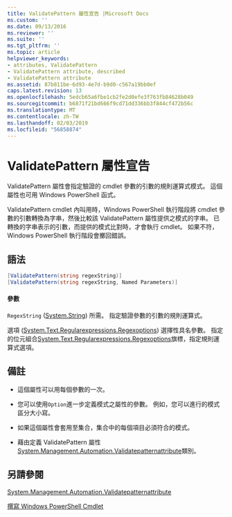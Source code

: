 ```yaml
---
title: ValidatePattern 屬性宣告 |Microsoft Docs
ms.custom: ''
ms.date: 09/13/2016
ms.reviewer: ''
ms.suite: ''
ms.tgt_pltfrm: ''
ms.topic: article
helpviewer_keywords:
- attributes, ValidatePattern
- ValidatePattern attribute, described
- ValidatePattern attribute
ms.assetid: 87b811be-6d93-4e7d-b9d0-c567a19bb0ef
caps.latest.revision: 13
ms.openlocfilehash: 5edcb65a6fbe1cb2fe2d0efe3f763fb84628b049
ms.sourcegitcommit: b6871f21bd666f9cd71dd336bb3f844cf472b56c
ms.translationtype: MT
ms.contentlocale: zh-TW
ms.lasthandoff: 02/03/2019
ms.locfileid: "56858874"
---
```

# <a name="validatepattern-attribute-declaration"></a>ValidatePattern 屬性宣告

ValidatePattern 屬性會指定驗證的 cmdlet 參數的引數的規則運算式模式。 這個屬性也可用 Windows PowerShell 函式。

ValidatePattern cmdlet 內叫用時，Windows PowerShell 執行階段將 cmdlet 參數的引數轉換為字串，然後比較該 ValidatePattern 屬性提供之模式的字串。 已轉換的字串表示的引數，而提供的模式比對時，才會執行 cmdlet。 如果不符，Windows PowerShell 執行階段會擲回錯誤。

## <a name="syntax"></a>語法

```csharp
[ValidatePattern(string regexString)]
[ValidatePattern(string regexString, Named Parameters)]
```

#### <a name="parameters"></a>參數

`RegexString` ([System.String](/dotnet/api/System.String)) 所需。 指定驗證參數的引數的規則運算式。

選項 ([System.Text.Regularexpressions.Regexoptions](/dotnet/api/System.Text.RegularExpressions.RegexOptions)) 選擇性具名參數。 指定的位元組合[System.Text.Regularexpressions.Regexoptions](/dotnet/api/System.Text.RegularExpressions.RegexOptions)旗標，指定規則運算式選項。

## <a name="remarks"></a>備註

- 這個屬性可以用每個參數的一次。

- 您可以使用`Option`進一步定義模式之屬性的參數。 例如，您可以進行的模式區分大小寫。

- 如果這個屬性會套用至集合，集合中的每個項目必須符合的模式。

- 藉由定義 ValidatePattern 屬性[System.Management.Automation.Validatepatternattribute](/dotnet/api/System.Management.Automation.ValidatePatternAttribute)類別。

## <a name="see-also"></a>另請參閱

[System.Management.Automation.Validatepatternattribute](/dotnet/api/System.Management.Automation.ValidatePatternAttribute)

[撰寫 Windows PowerShell Cmdlet](./writing-a-windows-powershell-cmdlet.md)
